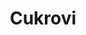 ---
layout: layouts/galerie.njk
odkaz: cukrovi
title: Cukrovi
konani: 4.12.2023
perex: Pečeš, Peče, Pečeme a nejen sladké, ale i jiné dobroty
foto: akce 1.jpg
alt: Vanilkove rohlicky
tags: ['archiv']
---